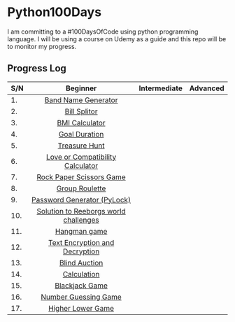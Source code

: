 # Python100Days
I am committing to a #100DaysOfCode using python programming language. I will be using a course on Udemy as a guide and this repo will be to monitor my progress.

## Progress Log

| S/N | Beginner      | Intermediate           | Advanced  |
| ----|:-------------:|:----------------------:| ---------:|
| 1.  | [Band Name Generator](https://github.com/A3AJAGBE/band-name-generator) |   |
| 2.  | [Bill Splitor](https://github.com/A3AJAGBE/bill-splitor) |    | 
| 3.  | [BMI Calculator](https://github.com/A3AJAGBE/bmi-calc)  |     | 
| 4.  | [Goal Duration](https://github.com/A3AJAGBE/goal-duration) |     | 
| 5.  | [Treasure Hunt](https://github.com/A3AJAGBE/treasure-hunt) |   |
| 6.  | [Love or Compatibility Calculator](https://github.com/A3AJAGBE/LoveCalc) |   |   |
| 7.  | [Rock Paper Scissors Game](https://github.com/A3AJAGBE/rock-paper-scissors-game) |   |
| 8.  | [Group Roulette](https://github.com/A3AJAGBE/GroupRoulette) |   |
| 9.  | [Password Generator (PyLock)](https://github.com/A3AJAGBE/password-generator) |   |
| 10. | [Solution to Reeborgs world challenges](https://github.com/A3AJAGBE/Reeborgs_World) |   |
| 11. | [Hangman game](https://github.com/A3AJAGBE/hangman) |   |
| 12. | [Text Encryption and Decryption](https://github.com/A3AJAGBE/text-encrypt-decrypt) |   |
| 13. | [Blind Auction](https://github.com/A3AJAGBE/blind-auction) |   |
| 14. | [Calculation](https://github.com/A3AJAGBE/calculator) |   |
| 15. | [Blackjack Game](https://github.com/A3AJAGBE/blackjack) |   |
| 16. | [Number Guessing Game](https://github.com/A3AJAGBE/number-guessing-game) |   |
| 17. | [Higher Lower Game](https://github.com/A3AJAGBE/higher-lower) |   | 
